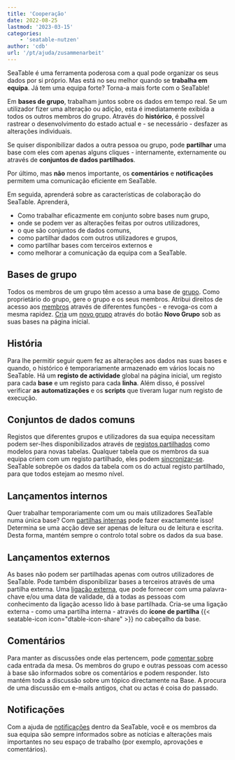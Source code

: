 ```yaml
---
title: 'Cooperação'
date: 2022-08-25
lastmod: '2023-03-15'
categories:
    - 'seatable-nutzen'
author: 'cdb'
url: '/pt/ajuda/zusammenarbeit'
---
```


SeaTable é uma ferramenta poderosa com a qual pode organizar os seus dados por si próprio. Mas está no seu melhor quando se **trabalha em equipa**. Já tem uma equipa forte? Torna-a mais forte com o SeaTable!

Em **bases de grupo**, trabalham juntos sobre os dados em tempo real. Se um utilizador fizer uma alteração ou adição, esta é imediatamente exibida a todos os outros membros do grupo. Através do **histórico**, é possível rastrear o desenvolvimento do estado actual e - se necessário - desfazer as alterações individuais.

Se quiser disponibilizar dados a outra pessoa ou grupo, pode **partilhar** uma base com eles com apenas alguns cliques - internamente, externamente ou através de **conjuntos de dados partilhados**.

Por último, mas **não** menos importante, os **comentários** e **notificações** permitem uma comunicação eficiente em SeaTable.

Em seguida, aprenderá sobre as características de colaboração do SeaTable. Aprenderá,

- Como trabalhar eficazmente em conjunto sobre bases num grupo,
- onde se podem ver as alterações feitas por outros utilizadores,
- o que são conjuntos de dados comuns,
- como partilhar dados com outros utilizadores e grupos,
- como partilhar bases com terceiros externos e
- como melhorar a comunicação da equipa com a SeaTable.

## Bases de grupo

Todos os membros de um grupo têm acesso a uma base de [grupo](https://seatable.io/pt/docs/arbeiten-mit-gruppen/einfuehrung-in-die-arbeit-mit-gruppen/). Como proprietário do grupo, gere o grupo e os seus membros. Atribui direitos de acesso aos [membros](https://seatable.io/pt/docs/arbeiten-mit-gruppen/gruppenmitglieder-und-ihre-berechtigungen/) através de diferentes funções - e revoga-os com a mesma rapidez. [Cria](https://seatable.io/pt/docs/arbeiten-mit-gruppen/eine-neue-gruppe-anlegen/) um [novo grupo](https://seatable.io/pt/docs/arbeiten-mit-gruppen/eine-neue-gruppe-anlegen/) através do botão **Novo Grupo** sob as suas bases na página inicial.

## História

Para lhe permitir seguir quem fez as alterações aos dados nas suas bases e quando, o histórico é temporariamente armazenado em vários locais no SeaTable. Há um **registo de actividade** global na página inicial, um registo para cada **base** e um registo para cada **linha**. Além disso, é possível verificar **as automatizações** e os **scripts** que tiveram lugar num registo de execução.

## Conjuntos de dados comuns

Registos que diferentes grupos e utilizadores da sua equipa necessitam podem ser-lhes disponibilizados através de [registos partilhados](https://seatable.io/pt/docs/gemeinsame-datensaetze/funktionsweise-von-gemeinsamen-datensaetzen/) como modelos para novas tabelas. Qualquer tabela que os membros da sua equipa criem com um registo partilhado, eles podem [sincronizar-se](https://seatable.io/pt/docs/gemeinsame-datensaetze/synchronisation-eines-gemeinsamen-datensatzes/). SeaTable sobrepõe os dados da tabela com os do actual registo partilhado, para que todos estejam ao mesmo nível.

## Lançamentos internos

Quer trabalhar temporariamente com um ou mais utilizadores SeaTable numa única base? Com [partilhas internas](https://seatable.io/pt/docs/freigaben/base-und-ansichtsfreigaben-im-ueberblick/) pode fazer exactamente isso! Determina se uma acção deve ser apenas de leitura ou de leitura e escrita. Desta forma, mantém sempre o controlo total sobre os dados da sua base.

## Lançamentos externos

As bases não podem ser partilhadas apenas com outros utilizadores de SeaTable. Pode também disponibilizar bases a terceiros através de uma partilha externa. Uma [ligação externa](https://seatable.io/pt/docs/freigaben/externer-link-erklaert/), que pode fornecer com uma palavra-chave e/ou uma data de validade, dá a todas as pessoas com conhecimento da ligação acesso lido à base partilhada. Cria-se uma ligação externa - como uma partilha interna - através do **ícone de partilha** {{< seatable-icon icon="dtable-icon-share" >}} no cabeçalho da base.

## Comentários

Para manter as discussões onde elas pertencem, pode [comentar sobre](https://seatable.io/pt/docs/arbeiten-mit-zeilen/zeilen-kommentieren/) cada entrada da mesa. Os membros do grupo e outras pessoas com acesso à base são informados sobre os comentários e podem responder. Isto mantém toda a discussão sobre um tópico directamente na Base. A procura de uma discussão em e-mails antigos, chat ou actas é coisa do passado.

## Notificações

Com a ajuda de [notificações](https://seatable.io/pt/docs/benachrichtigungen/sinn-und-zweck-von-benachrichtigungen-in-seatable/) dentro da SeaTable, você e os membros da sua equipa são sempre informados sobre as notícias e alterações mais importantes no seu espaço de trabalho (por exemplo, aprovações e comentários).
